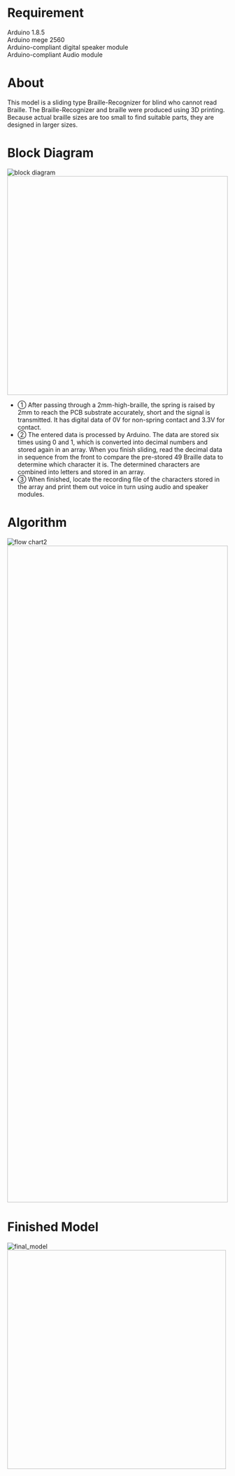 # Requirement
Arduino 1.8.5<br>
Arduino mege 2560<br>
Arduino-compliant digital speaker module<br>
Arduino-compliant Audio module<br>

# About
This model is a sliding type Braille-Recognizer for blind who cannot read Braille. The Braille-Recognizer and braille were produced using 3D printing. Because actual braille sizes are too small to find suitable parts, they are designed in larger sizes.

# Block Diagram
![block diagram](https://user-images.githubusercontent.com/47517000/52558812-e95feb80-2e36-11e9-9fb7-624bc23946fb.jpg)<img width="700" height="500"></img>
-  ① After passing through a 2mm-high-braille, the spring is raised by 2mm to reach the PCB substrate accurately, short and the signal is transmitted. It has digital data of 0V for non-spring contact and 3.3V for contact. 
- ② The entered data is processed by Arduino. The data are stored six times using 0 and 1, which is converted into decimal numbers and stored again in an array. When you finish sliding, read the decimal data in sequence from the front to compare the pre-stored 49 Braille data to determine which character it is. The determined characters are combined into letters and stored in an array.
- ③ When finished, locate the recording file of the characters stored in the array and print them out voice in turn using audio and speaker modules.

# Algorithm
![flow chart2](https://user-images.githubusercontent.com/47517000/52907635-a4a9d980-32a8-11e9-9f2b-db983a4363ba.jpg)<img width="800" height="1500"></img>

# Finished Model
![final_model](https://user-images.githubusercontent.com/47517000/52558818-ed8c0900-2e36-11e9-958d-a1df4e182e72.png)<img width="500" height="500"></img>
